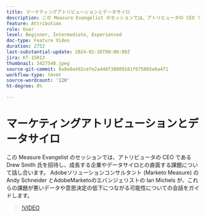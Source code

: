```yaml
---
title: マーケティングアトリビューションとデータサイロ
description: この Measure Evangelist のセッションでは、アトリビュータの CEO である Drew Smith 氏を招待し、成長する企業やデータサイロとの直面する課題について話し合います。 Adobeソリューションコンサルタント (Marketo Measure) の Andy Schneider とAdobeMarketoのエバンジェリストの Ian Michels が、これらの課題が悪いデータや意思決定の低下につながる可能性についての会話をガイドします。
feature: Attribution
role: User
level: Beginner, Intermediate, Experienced
doc-type: Feature Video
duration: 2752
last-substantial-update: 2024-02-26T00:00:00Z
jira: KT-15013
thumbnail: 3427548.jpeg
source-git-commit: 8a8e0a492cefe2a448f38089181f675005e6a471
workflow-type: tm+mt
source-wordcount: '120'
ht-degree: 0%

---
```



# マーケティングアトリビューションとデータサイロ

この Measure Evangelist のセッションでは、アトリビュータの CEO である Drew Smith 氏を招待し、成長する企業やデータサイロとの直面する課題について話し合います。 Adobeソリューションコンサルタント (Marketo Measure) の Andy Schneider とAdobeMarketoのエバンジェリストの Ian Michels が、これらの課題が悪いデータや意思決定の低下につながる可能性についての会話をガイドします。

>[!VIDEO](https://video.tv.adobe.com/v/3427548/?learn=on)
